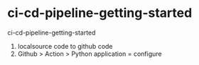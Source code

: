 # ci-cd-pipeline-getting-started
ci-cd-pipeline-getting-started

1. localsource code to github code
2. Github
       > Action
            > Python application = configure